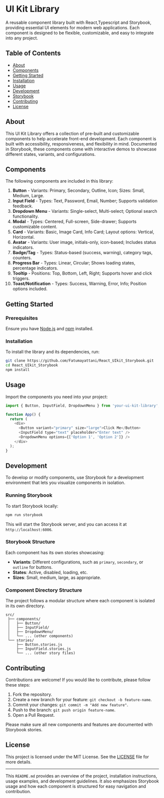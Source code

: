 # UI Kit Library

A reusable component library built with React,Typescript and Storybook, providing essential UI elements for modern web applications. Each component is designed to be flexible, customizable, and easy to integrate into any project.

## Table of Contents

- [About](#about)
- [Components](#components)
- [Getting Started](#getting-started)
- [Installation](#installation)
- [Usage](#usage)
- [Development](#development)
- [Storybook](#storybook)
- [Contributing](#contributing)
- [License](#license)

## About

This UI Kit Library offers a collection of pre-built and customizable components to help accelerate front-end development. Each component is built with accessibility, responsiveness, and flexibility in mind. Documented in Storybook, these components come with interactive demos to showcase different states, variants, and configurations.

## Components

The following components are included in this library:

1. **Button** - Variants: Primary, Secondary, Outline, Icon; Sizes: Small, Medium, Large.
2. **Input Field** - Types: Text, Password, Email, Number; Supports validation feedback.
3. **Dropdown Menu** - Variants: Single-select, Multi-select; Optional search functionality.
4. **Modal** - Types: Centered, Full-screen, Side-drawer; Supports customizable content.
5. **Card** - Variants: Basic, Image Card, Info Card; Layout options: Vertical, Horizontal.
6. **Avatar** - Variants: User image, initials-only, icon-based; Includes status indicators.
7. **Badge/Tag** - Types: Status-based (success, warning), category tags, counters.
8. **Progress Bar** - Types: Linear, Circular; Shows loading states, percentage indicators.
9. **Tooltip** - Positions: Top, Bottom, Left, Right; Supports hover and click triggers.
10. **Toast/Notification** - Types: Success, Warning, Error, Info; Position options included.

## Getting Started

### Prerequisites

Ensure you have [Node.js](https://nodejs.org/) and [npm](https://www.npmjs.com/) installed.

### Installation

To install the library and its dependencies, run:

```bash
git clone https://github.com/Fatumayattani/React_UIkit_Storybook.git
cd React_UIkit_Storybook
npm install
```

## Usage

Import the components you need into your project:

```javascript
import { Button, InputField, DropdownMenu } from 'your-ui-kit-library';

function App() {
  return (
    <div>
      <Button variant="primary" size="large">Click Me</Button>
      <InputField type="text" placeholder="Enter text" />
      <DropdownMenu options={['Option 1', 'Option 2']} />
    </div>
  );
}
```

## Development

To develop or modify components, use Storybook for a development environment that lets you visualize components in isolation.

### Running Storybook

To start Storybook locally:

```bash
npm run storybook
```

This will start the Storybook server, and you can access it at `http://localhost:6006`.

### Storybook Structure

Each component has its own stories showcasing:
- **Variants**: Different configurations, such as `primary`, `secondary`, or `outline` for buttons.
- **States**: Active, disabled, loading, etc.
- **Sizes**: Small, medium, large, as appropriate.

### Component Directory Structure

The project follows a modular structure where each component is isolated in its own directory.

```
src/
 ├── components/
 │   ├── Button/
 │   ├── InputField/
 │   ├── DropdownMenu/
 │   └── ... (other components)
 └── stories/
     ├── Button.stories.js
     ├── InputField.stories.js
     └── ... (other story files)
```

## Contributing

Contributions are welcome! If you would like to contribute, please follow these steps:

1. Fork the repository.
2. Create a new branch for your feature: `git checkout -b feature-name`.
3. Commit your changes: `git commit -m "Add new feature"`.
4. Push to the branch: `git push origin feature-name`.
5. Open a Pull Request.

Please make sure all new components and features are documented with Storybook stories.

## License

This project is licensed under the MIT License. See the [LICENSE](LICENSE) file for more details.

---

This `README.md` provides an overview of the project, installation instructions, usage examples, and development guidelines. It also emphasizes Storybook usage and how each component is structured for easy navigation and contribution.